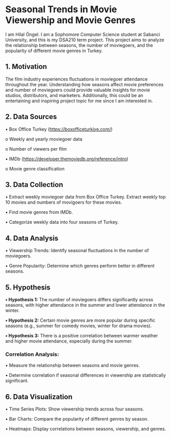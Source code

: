 # Seasonal Trends in Movie Viewership and Movie Genres

I am  Hilal Öngel. I am a Sophomore Computer Science student at Sabanci University, and this is my DSA210 term project. This project aims to analyze the relationship between seasons, the number of moviegoers, and the popularity of different movie genres in Turkey.

## 1.	Motivation

The film industry experiences fluctuations in moviegoer attendance throughout the year. Understanding how seasons affect movie preferences and number of moviegoers could provide valuable insights for movie studios, distributors, and marketers. Additionally, this could be an entertaining and inspiring project topic for me since I am interested in.

##  2.	Data Sources

• Box Office Turkey (https://boxofficeturkiye.com/)

o Weekly and yearly moviegoer data

o Number of viewers per film

• IMDb (https://developer.themoviedb.org/reference/intro)

o Movie genre classification


## 3.	Data Collection 
   
• Extract weekly moviegoer data from Box Office Turkey. Extract weekly top 10 movies and numbers of movigoers for these movies.

• Find movie genres from IMDb.

• Categorize weekly data into four seasons of Turkey.


## 4. Data Analysis 
• Viewership Trends: Identify seasonal fluctuations in the number of moviegoers.

• Genre Popularity: Determine which genres perform better in different seasons.

##  5.	Hypothesis  
   
**• Hypothesis 1:** The number of moviegoers differs significantly across seasons, with higher attendance in the summer and lower attendance in the winter.

**• Hypothesis 2:** Certain movie genres are more popular during specific seasons (e.g., summer for comedy movies, winter for drama movies).

**• Hypothesis 3:** There is a positive correlation between warmer weather and higher movie attendance, especially during the summer.

### Correlation Analysis: 

• Measure the relationship between seasons and movie genres.

• Determine correlation if seasonal differences in viewership are statistically significant.


## 6.	Data Visualization

• Time Series Plots: Show viewership trends across four seasons.

• Bar Charts: Compare the popularity of different genres by season.

• Heatmaps: Display correlations between seasons, viewership, and genres.

